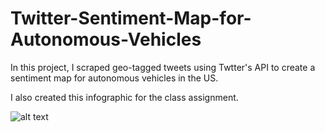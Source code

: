 # Twitter-Sentiment-Map-for-Autonomous-Vehicles
In this project, I scraped geo-tagged tweets using Twtter's API to create a sentiment map for autonomous vehicles in the US.

I also created this infographic for the class assignment.


![alt text](https://i.ibb.co/wYjWWGc/Tahabee-APAN5800-Infographic-Final.png)
